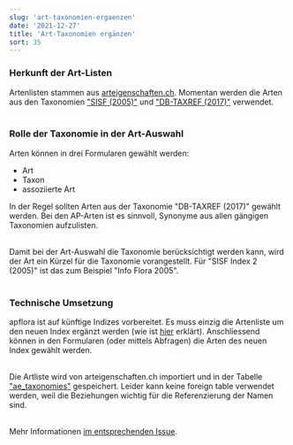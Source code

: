 ```yaml
---
slug: 'art-taxonomien-ergaenzen'
date: '2021-12-27'
title: 'Art-Taxonomien ergänzen'
sort: 35
---
```


### Herkunft der Art-Listen

Artenlisten stammen aus [arteigenschaften.ch](https://arteigenschaften.ch). Momentan werden die Arten aus den Taxonomien ["SISF (2005)"](https://arteigenschaften.ch/Arten/aed47d41-7b0e-11e8-b9a5-bd4f79edbcc4) und ["DB-TAXREF (2017)"](https://arteigenschaften.ch/Arten/c87f19f2-1b77-11ea-8282-bbc40e20aff6) verwendet.<br/><br/>

### Rolle der Taxonomie in der Art-Auswahl

Arten können in drei Formularen gewählt werden:

- Art
- Taxon
- assoziierte Art

In der Regel sollten Arten aus der Taxonomie "DB-TAXREF (2017)" gewählt werden. Bei den AP-Arten ist es sinnvoll, Synonyme aus allen gängigen Taxonomien aufzulisten.<br/><br/>

Damit bei der Art-Auswahl die Taxonomie berücksichtigt werden kann, wird der Art ein Kürzel für die Taxonomie vorangestellt. Für "SISF Index 2 (2005)" ist das zum Beispiel "Info Flora 2005".<br/><br/>

### Technische Umsetzung

apflora ist auf künftige Indizes vorbereitet. Es muss einzig die Artenliste um den neuen Index ergänzt werden (wie ist [hier](https://github.com/barbalex/apf2/blob/master/sql/apflora/createTables.sql#L2467-L2486) erklärt). Anschliessend können in den Formularen (oder mittels Abfragen) die Arten des neuen Index gewählt werden.<br/><br/>

Die Artliste wird von arteigenschaften.ch importiert und in der Tabelle ["ae_taxonomies"](https://github.com/barbalex/apf2/blob/master/sql/apflora/createTables.sql#L2447-L2465) gespeichert. Leider kann keine foreign table verwendet werden, weil die Beziehungen wichtig für die Referenzierung der Namen sind.<br/><br/>

Mehr Informationen [im entsprechenden Issue](https://github.com/barbalex/apf2/issues/230).
